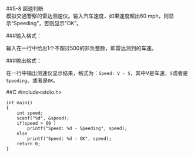 ##5-8 超速判断  
模拟交通警察的雷达测速仪。输入汽车速度，如果速度超出60 mph，则显示“Speeding”，否则显示“OK”。

###输入格式：

输入在一行中给出1个不超过500的非负整数，即雷达测到的车速。

###输出格式：

在一行中输出测速仪显示结果，格式为：`Speed: V - S`，其中V是车速，`S`或者是`Speeding`、或者是`OK`。

##C
	#include<stdio.h>
	
	int main()
	{
		int speed;
		scanf("%d", &speed);
		if(speed > 60 )
			printf("Speed: %d - Speeding", speed);
		else 
			printf("Speed: %d - OK", speed);
		return 0;
	}